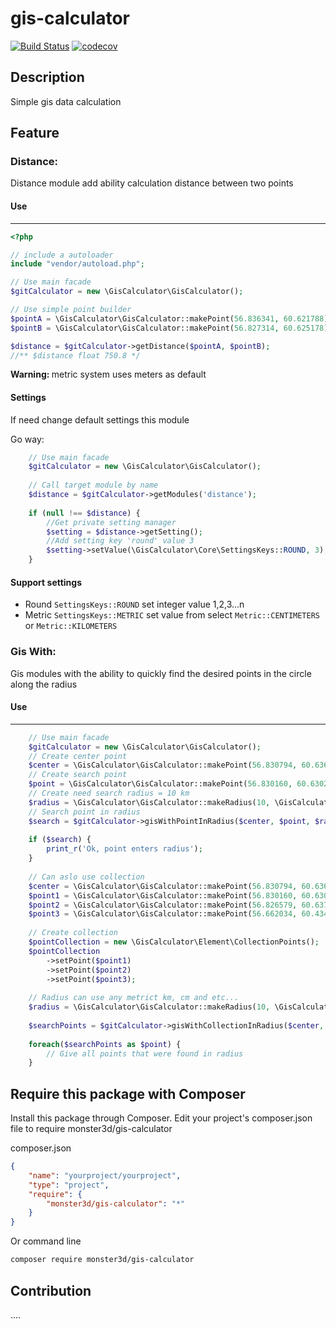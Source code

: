 # gis-calculator
[![Build Status](https://travis-ci.com/monster3d/gis-calculator.svg?branch=master)](https://travis-ci.com/monster3d/gis-calculator)
[![codecov](https://codecov.io/gh/monster3d/gis-calculator/branch/master/graph/badge.svg)](https://codecov.io/gh/monster3d/gis-calculator)
## Description
Simple gis data calculation

## Feature
### Distance:
Distance module add ability calculation distance between two points

#### Use 
** ** 
```php
<?php

// include a autoloader
include "vendor/autoload.php";

// Use main facade
$gitCalculator = new \GisCalculator\GisCalculator();

// Use simple point builder
$pointA = \GisCalculator\GisCalculator::makePoint(56.836341, 60.621788);
$pointB = \GisCalculator\GisCalculator::makePoint(56.827314, 60.625178);

$distance = $gitCalculator->getDistance($pointA, $pointB);
//** $distance float 750.8 */

```
<b>Warning: </b> metric system uses meters as default

#### Settings

If need change default settings this module 

Go way:
```php
    // Use main facade
    $gitCalculator = new \GisCalculator\GisCalculator();
    
    // Call target module by name
    $distance = $gitCalculator->getModules('distance');
    
    if (null !== $distance) {
        //Get private setting manager
        $setting = $distance->getSetting();
        //Add setting key 'round' value 3
        $setting->setValue(\GisCalculator\Core\SettingsKeys::ROUND, 3);
    }
```
#### Support settings
* Round `SettingsKeys::ROUND` set integer value 1,2,3...n   
* Metric `SettingsKeys::METRIC` set value from select `Metric::CENTIMETERS` or `Metric::KILOMETERS`

### Gis With:
Gis modules with the ability to quickly find the desired points in the circle along the radius
#### Use
** **
```php
    // Use main facade
    $gitCalculator = new \GisCalculator\GisCalculator();
    // Create center point
    $center = \GisCalculator\GisCalculator::makePoint(56.830794, 60.636087);
    // Create search point
    $point = \GisCalculator\GisCalculator::makePoint(56.830160, 60.630271);
    // Create need search radius = 10 km
    $radius = \GisCalculator\GisCalculator::makeRadius(10, \GisCalculator\Core\Metric::KILOMETERS);
    // Search point in radius
    $search = $gitCalculator->gisWithPointInRadius($center, $point, $radius);
    
    if ($search) {
        print_r('Ok, point enters radius');
    }
    
    // Can aslo use collection
    $center = \GisCalculator\GisCalculator::makePoint(56.830794, 60.636087);
    $point1 = \GisCalculator\GisCalculator::makePoint(56.830160, 60.630271);
    $point2 = \GisCalculator\GisCalculator::makePoint(56.826579, 60.637781);
    $point3 = \GisCalculator\GisCalculator::makePoint(56.662034, 60.434503);
    
    // Create collection
    $pointCollection = new \GisCalculator\Element\CollectionPoints();
    $pointCollection
        ->setPoint($point1)
        ->setPoint($point2)
        ->setPoint($point3);
    
    // Radius can use any metrict km, cm and etc...
    $radius = \GisCalculator\GisCalculator::makeRadius(10, \GisCalculator\Core\Metric::KILOMETERS);
    
    $searchPoints = $gitCalculator->gisWithCollectionInRadius($center, $radius, $pointCollection);
    
    foreach($searchPoints as $point) {
        // Give all points that were found in radius
    }

```
## Require this package with Composer

Install this package through Composer. Edit your project's composer.json file to require monster3d/gis-calculator

composer.json

```json
{
    "name": "yourproject/yourproject",
    "type": "project",
    "require": {
        "monster3d/gis-calculator": "*"
    }
}
```

Or command line

```bash
composer require monster3d/gis-calculator
```

## Contribution
....

